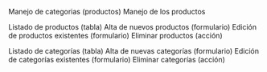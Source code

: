 Manejo de categorias (productos)
Manejo de los productos 

Listado de productos (tabla)
Alta de nuevos productos (formulario)
Edición de productos existentes (formulario)
Eliminar productos (acción)

Listado de categorías (tabla)
Alta de nuevas categorías (formulario)
Edición de categorías existentes (formulario)
Eliminar categorías (acción)